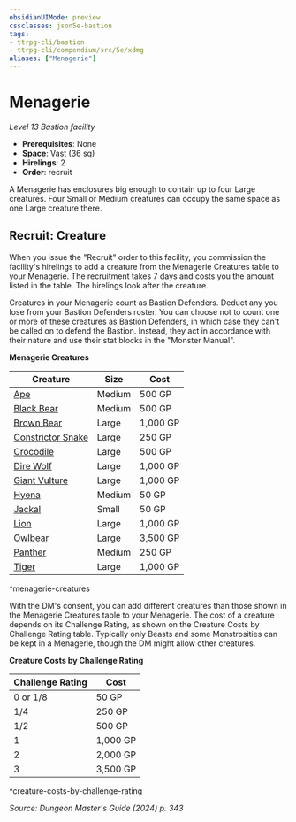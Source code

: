 ```yaml
---
obsidianUIMode: preview
cssclasses: json5e-bastion
tags:
- ttrpg-cli/bastion
- ttrpg-cli/compendium/src/5e/xdmg
aliases: ["Menagerie"]
---
```

# Menagerie
*Level 13 Bastion facility*  

- **Prerequisites**: None
- **Space**: Vast (36 sq)
- **Hirelings**: 2
- **Order**: recruit

A Menagerie has enclosures big enough to contain up to four Large creatures. Four Small or Medium creatures can occupy the same space as one Large creature there.

## Recruit: Creature

When you issue the "Recruit" order to this facility, you commission the facility's hirelings to add a creature from the Menagerie Creatures table to your Menagerie. The recruitment takes 7 days and costs you the amount listed in the table. The hirelings look after the creature.

Creatures in your Menagerie count as Bastion Defenders. Deduct any you lose from your Bastion Defenders roster. You can choose not to count one or more of these creatures as Bastion Defenders, in which case they can't be called on to defend the Bastion. Instead, they act in accordance with their nature and use their stat blocks in the "Monster Manual".

**Menagerie Creatures**

| Creature | Size | Cost |
|----------|------|------|
| [Ape](3-Mechanics/CLI/bestiary/beast/ape-xmm.md) | Medium | 500 GP |
| [Black Bear](3-Mechanics/CLI/bestiary/beast/black-bear-xmm.md) | Medium | 500 GP |
| [Brown Bear](3-Mechanics/CLI/bestiary/beast/brown-bear-xmm.md) | Large | 1,000 GP |
| [Constrictor Snake](3-Mechanics/CLI/bestiary/beast/constrictor-snake-xmm.md) | Large | 250 GP |
| [Crocodile](3-Mechanics/CLI/bestiary/beast/crocodile-xmm.md) | Large | 500 GP |
| [Dire Wolf](3-Mechanics/CLI/bestiary/beast/dire-wolf-xmm.md) | Large | 1,000 GP |
| [Giant Vulture](3-Mechanics/CLI/bestiary/monstrosity/giant-vulture-xmm.md) | Large | 1,000 GP |
| [Hyena](3-Mechanics/CLI/bestiary/beast/hyena-xmm.md) | Medium | 50 GP |
| [Jackal](3-Mechanics/CLI/bestiary/beast/jackal-xmm.md) | Small | 50 GP |
| [Lion](3-Mechanics/CLI/bestiary/beast/lion-xmm.md) | Large | 1,000 GP |
| [Owlbear](3-Mechanics/CLI/bestiary/monstrosity/owlbear-xmm.md) | Large | 3,500 GP |
| [Panther](3-Mechanics/CLI/bestiary/beast/panther-xmm.md) | Medium | 250 GP |
| [Tiger](3-Mechanics/CLI/bestiary/beast/tiger-xmm.md) | Large | 1,000 GP |
^menagerie-creatures

With the DM's consent, you can add different creatures than those shown in the Menagerie Creatures table to your Menagerie. The cost of a creature depends on its Challenge Rating, as shown on the Creature Costs by Challenge Rating table. Typically only Beasts and some Monstrosities can be kept in a Menagerie, though the DM might allow other creatures.

**Creature Costs by Challenge Rating**

| Challenge Rating | Cost |
|------------------|------|
| 0 or 1/8 | 50 GP |
| 1/4 | 250 GP |
| 1/2 | 500 GP |
| 1 | 1,000 GP |
| 2 | 2,000 GP |
| 3 | 3,500 GP |
^creature-costs-by-challenge-rating

*Source: Dungeon Master's Guide (2024) p. 343*